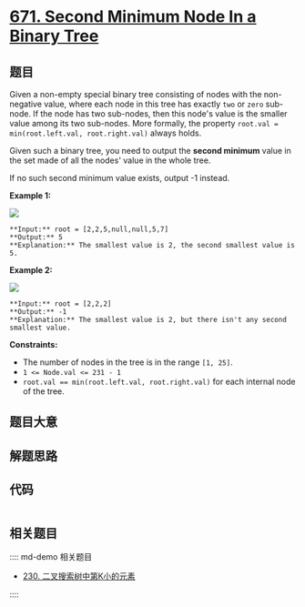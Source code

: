 # [671. Second Minimum Node In a Binary Tree](https://leetcode.com/problems/second-minimum-node-in-a-binary-tree)

## 题目

Given a non-empty special binary tree consisting of nodes with the non-
negative value, where each node in this tree has exactly `two` or `zero` sub-
node. If the node has two sub-nodes, then this node's value is the smaller
value among its two sub-nodes. More formally, the property `root.val =
min(root.left.val, root.right.val)` always holds.

Given such a binary tree, you need to output the **second minimum** value in
the set made of all the nodes' value in the whole tree.

If no such second minimum value exists, output -1 instead.





**Example 1:**

![](https://assets.leetcode.com/uploads/2020/10/15/smbt1.jpg)

    
    
    **Input:** root = [2,2,5,null,null,5,7]
    **Output:** 5
    **Explanation:** The smallest value is 2, the second smallest value is 5.
    

**Example 2:**

![](https://assets.leetcode.com/uploads/2020/10/15/smbt2.jpg)

    
    
    **Input:** root = [2,2,2]
    **Output:** -1
    **Explanation:** The smallest value is 2, but there isn't any second smallest value.
    



**Constraints:**

  * The number of nodes in the tree is in the range `[1, 25]`.
  * `1 <= Node.val <= 231 - 1`
  * `root.val == min(root.left.val, root.right.val)` for each internal node of the tree.


## 题目大意

## 解题思路

## 代码

```javascript

```

## 相关题目

:::: md-demo 相关题目
- [230. 二叉搜索树中第K小的元素](https://leetcode.com/problems/kth-smallest-element-in-a-bst)

::::
